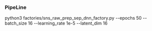 

### PipeLine 

python3 factories/sns_raw_prep_sep_dnn_factory.py --epochs 50 --batch_size 16 --learning_rate 1e-5 --latent_dim 16

